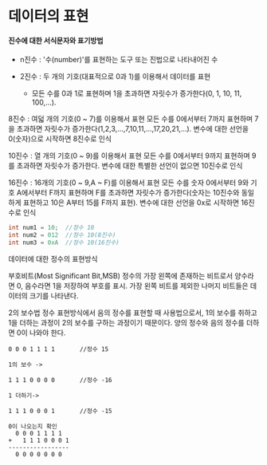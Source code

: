 데이터의 표현
===


#### 진수에 대한 서식문자와 표기방법
* n진수 : '수(number)'를 표현하는 도구 또는 진법으로 나타내어진 수

* 2진수 : 두 개의 기호(대표적으로 0과 1)를 이용해서 데이터를 표현
  * 모든 수를 0과 1로 표현하며 1을 초과하면 자릿수가 증가한다(0, 1, 10, 11, 100,...).

8진수 : 여덟 개의 기호(0 ~ 7)를 이용해서 표현
모든 수를 0에서부터 7까지 표현하며 7을 초과하면 자릿수가 증가한다(1,2,3,...,7,10,11,...,17,20,21,...).
변수에 대한 선언을 0(숫자)으로 시작하면 8진수로 인식

10진수 : 열 개의 기호(0 ~ 9)를 이용해서 표현
모든 수를 0에서부터 9까지 표현하며 9를 초과하면 자릿수가 증가한다.
변수에 대한 특별한 선언이 없으면 10진수로 인식

16진수 : 16개의 기호(0 ~ 9,A ~ F)를 이용해서 표현
모든 수를 숫자 0에서부터 9와 기호 A에서부터 F까지 표현하며 F를 초과하면 자릿수가 증가한다(숫자는 10진수와 동일하게 표현하고 10은 A부터 15를 F까지 표현).
변수에 대한 선언을 0x로 시작하면 16진수로 인식

```cpp
int num1 = 10;	//정수 10
int num2 = 012	//정수 10(8진수)
int num3 = 0xA	//정수 10(16진수)
```

데이터에 대한 정수의 표현방식

부호비트(Most Significant Bit,MSB) 
정수의 가장 왼쪽에 존재하는 비트로서 양수라면 0, 음수라면 1을 저장하여 부호를 표시.
가장 왼쪽 비트를 제외한 나머지 비트들은 데이터의 크기를 나타낸다.

2의 보수법
정수 표현방식에서 음의 정수를 표현할 때 사용법으로서, 1의 보수를 취하고 1을 더하는 과정이 2의 보수를 구하는 과정이기 때문이다.
양의 정수와 음의 정수를 더하면 0이 나와야 한다.

```
0 0 0 1 1 1 1		//정수 15

1의 보수 ->

1 1 1 0 0 0 0		//정수 -16

1 더하기->

1 1 1 0 0 0 1		//정수 -15

0이 나오는지 확인
  0 0 0 1 1 1 1
+   1 1 1 0 0 0 1
-----------------
  0 0 0 0 0 0 0
```
